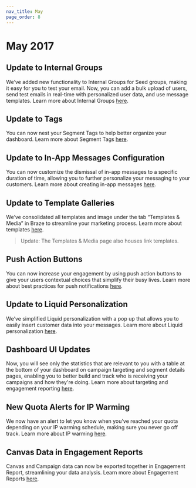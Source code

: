 ```yaml
---
nav_title: May
page_order: 8
---
```


# May 2017

## Update to Internal Groups
We’ve added new functionality to Internal Groups for Seed groups, making it easy for you to test your email. Now, you can add a bulk upload of users, send test emails in real-time with personalized user data, and use message templates. Learn more about Internal Groups [here][43].

## Update to Tags
You can now nest your Segment Tags to help better organize your dashboard. Learn more about Segment Tags [here][42].

## Update to In-App Messages Configuration
You can now customize the dismissal of in-app messages to a specific duration of time, allowing you to further personalize your messaging to your customers. Learn more about creating in-app messages [here][41].

## Update to Template Galleries
We’ve consolidated all templates and image under the tab “Templates & Media” in Braze to streamline your marketing process. Learn more about templates [here][40].

> Update: The Templates & Media page also houses link templates.

## Push Action Buttons

You can now increase your engagement by using push action buttons to give your users contextual choices that simplify their busy lives. Learn more about best practices for push notifications [here][39].

## Update to Liquid Personalization

We’ve simplified Liquid personalization with a pop up that allows you to easily insert customer data into your messages. Learn more about Liquid personalization [here][38].

## Dashboard UI Updates

Now, you will see only the statistics that are relevant to you with a table at the bottom of your dashboard on campaign targeting and segment details pages, enabling you to better build and track who is receiving your campaigns and how they're doing. Learn more about targeting and engagement reporting [here][37].

## New Quota Alerts for IP Warming

We now have an alert to let you know when you’ve reached your quota depending on your IP warming schedule, making sure you never go off track. Learn more about IP warming [here][36].

## Canvas Data in Engagement Reports

Canvas and Campaign data can now be exported together in Engagement Report, streamlining your data analysis. Learn more about Engagement Reports [here][35].


[35]: {{site.baseurl}}/user_guide/data_and_analytics/your_reports/engagement_reports/#engagement-reports
[36]: {{site.baseurl}}/help/best_practices/email/#what-is-ip-warming
[37]: {{site.baseurl}}/user_guide/data_and_analytics/configuring_reporting/
[38]: {{site.baseurl}}/user_guide/personalization_and_dynamic_content/personalized_messaging/#adding-personalizable-attributes-objects
[39]: {{site.baseurl}}/help/best_practices/push/
[40]: {{site.baseurl}}/user_guide/engagement_tools/templates_and_media/
[41]: {{site.baseurl}}/user_guide/message_building_by_channel/in-app_messages/create/#creating-an-in-app-message
[42]: {{site.baseurl}}/user_guide/administrative/app_settings/tags/#campaign-segment-and-news-feed-card-tags
[43]: {{site.baseurl}}/user_guide/administrative/app_settings/developer_console/#content-test-groups
[98]:{{site.baseurl}}/user_guide/onboarding/platform_administrative_features/#authentication-rules
